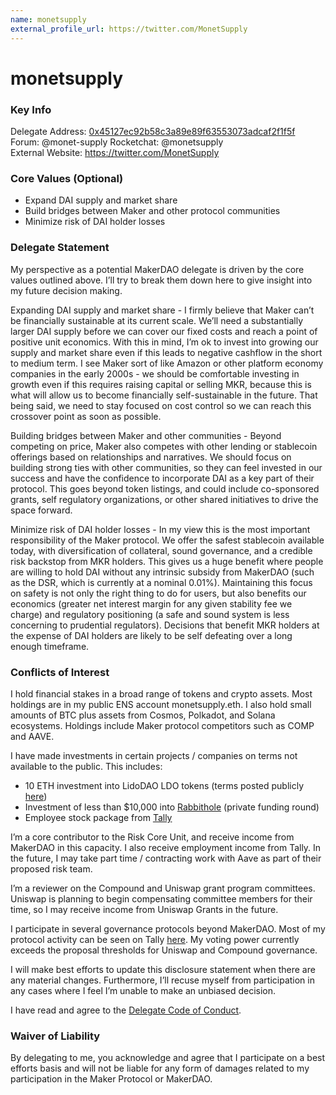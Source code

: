 ```yaml
---
name: monetsupply
external_profile_url: https://twitter.com/MonetSupply
---
```


# monetsupply

### Key Info

Delegate Address: [0x45127ec92b58c3a89e89f63553073adcaf2f1f5f](https://etherscan.io/address/0x45127ec92b58c3a89e89f63553073adcaf2f1f5f) 
Forum: @monet-supply
Rocketchat: @monetsupply  
External Website: https://twitter.com/MonetSupply

### Core Values (Optional)

- Expand DAI supply and market share
- Build bridges between Maker and other protocol communities
- Minimize risk of DAI holder losses

### Delegate Statement

My perspective as a potential MakerDAO delegate is driven by the core values outlined above. I’ll try to break them down here to give insight into my future decision making.

Expanding DAI supply and market share - I firmly believe that Maker can’t be financially sustainable at its current scale. We’ll need a substantially larger DAI supply before we can cover our fixed costs and reach a point of positive unit economics. With this in mind, I’m ok to invest into growing our supply and market share even if this leads to negative cashflow in the short to medium term. I see Maker sort of like Amazon or other platform economy companies in the early 2000s - we should be comfortable investing in growth even if this requires raising capital or selling MKR, because this is what will allow us to become financially self-sustainable in the future. That being said, we need to stay focused on cost control so we can reach this crossover point as soon as possible.

Building bridges between Maker and other communities - Beyond competing on price, Maker also competes with other lending or stablecoin offerings based on relationships and narratives. We should focus on building strong ties with other communities, so they can feel invested in our success and have the confidence to incorporate DAI as a key part of their protocol. This goes beyond token listings, and could include co-sponsored grants, self regulatory organizations, or other shared initiatives to drive the space forward.

Minimize risk of DAI holder losses - In my view this is the most important responsibility of the Maker protocol. We offer the safest stablecoin available today, with diversification of collateral, sound governance, and a credible risk backstop from MKR holders. This gives us a huge benefit where people are willing to hold DAI without any intrinsic subsidy from MakerDAO (such as the DSR, which is currently at a nominal 0.01%). Maintaining this focus on safety is not only the right thing to do for users, but also benefits our economics (greater net interest margin for any given stability fee we charge) and regulatory positioning (a safe and sound system is less concerning to prudential regulators). Decisions that benefit MKR holders at the expense of DAI holders are likely to be self defeating over a long enough timeframe.

### Conflicts of Interest

I hold financial stakes in a broad range of tokens and crypto assets. Most holdings are in my public ENS account monetsupply.eth. I also hold small amounts of BTC plus assets from Cosmos, Polkadot, and Solana ecosystems. Holdings include Maker protocol competitors such as COMP and AAVE.

I have made investments in certain projects / companies on terms not available to the public. This includes:

- 10 ETH investment into LidoDAO LDO tokens (terms posted publicly [here](https://research.lido.fi/t/proposal-ldo-treasury-diversification-part-2/506))
- Investment of less than $10,000 into [Rabbithole](https://rabbithole.gg/) (private funding round)
- Employee stock package from [Tally](https://www.withtally.com/)

I’m a core contributor to the Risk Core Unit, and receive income from MakerDAO in this capacity. I also receive employment income from Tally. In the future, I may take part time / contracting work with Aave as part of their proposed risk team.

I’m a reviewer on the Compound and Uniswap grant program committees. Uniswap is planning to begin compensating committee members for their time, so I may receive income from Uniswap Grants in the future.

I participate in several governance protocols beyond MakerDAO. Most of my protocol activity can be seen on Tally [here](https://www.withtally.com/voter/0x8d07d225a769b7af3a923481e1fdf49180e6a265/governance/compound). My voting power currently exceeds the proposal thresholds for Uniswap and Compound governance.

I will make best efforts to update this disclosure statement when there are any material changes. Furthermore, I’ll recuse myself from participation in any cases where I feel I’m unable to make an unbiased decision.

I have read and agree to the [Delegate Code of Conduct](https://forum.makerdao.com/t/recognised-delegate-code-of-conduct/9384).

### Waiver of Liability

By delegating to me, you acknowledge and agree that I participate on a best efforts basis and will not be liable for any form of damages related to my participation in the Maker Protocol or MakerDAO.
